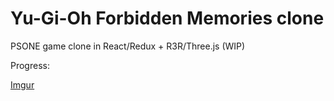 # Yu-Gi-Oh Forbidden Memories clone

PSONE game clone in React/Redux + R3R/Three.js (WIP)

Progress:

[Imgur](https://i.imgur.com/SAKMy1F.gifv)
